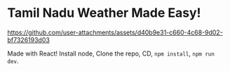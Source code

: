 # Tamil Nadu Weather Made Easy!

https://github.com/user-attachments/assets/d40b9e31-c660-4c68-9d02-bf7326193d03

Made with React! Install node, Clone the repo, CD, `npm install`, `npm run dev`.
